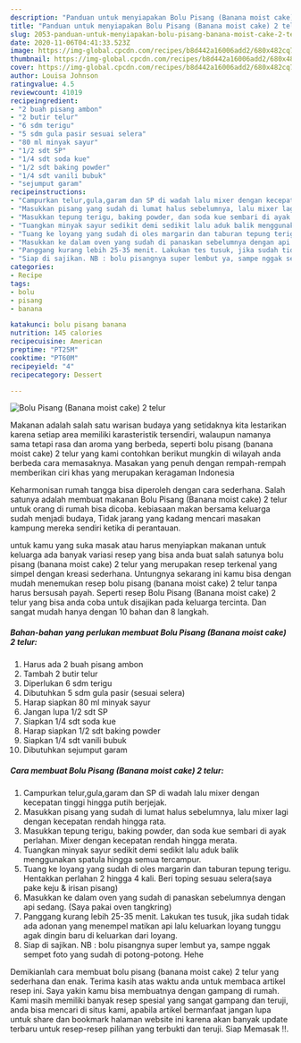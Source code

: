 ```yaml
---
description: "Panduan untuk menyiapakan Bolu Pisang (Banana moist cake) 2 telur Sempurna"
title: "Panduan untuk menyiapakan Bolu Pisang (Banana moist cake) 2 telur Sempurna"
slug: 2053-panduan-untuk-menyiapakan-bolu-pisang-banana-moist-cake-2-telur-sempurna
date: 2020-11-06T04:41:33.523Z
image: https://img-global.cpcdn.com/recipes/b8d442a16006add2/680x482cq70/bolu-pisang-banana-moist-cake-2-telur-foto-resep-utama.jpg
thumbnail: https://img-global.cpcdn.com/recipes/b8d442a16006add2/680x482cq70/bolu-pisang-banana-moist-cake-2-telur-foto-resep-utama.jpg
cover: https://img-global.cpcdn.com/recipes/b8d442a16006add2/680x482cq70/bolu-pisang-banana-moist-cake-2-telur-foto-resep-utama.jpg
author: Louisa Johnson
ratingvalue: 4.5
reviewcount: 41019
recipeingredient:
- "2 buah pisang ambon"
- "2 butir telur"
- "6 sdm terigu"
- "5 sdm gula pasir sesuai selera"
- "80 ml minyak sayur"
- "1/2 sdt SP"
- "1/4 sdt soda kue"
- "1/2 sdt baking powder"
- "1/4 sdt vanili bubuk"
- "sejumput garam"
recipeinstructions:
- "Campurkan telur,gula,garam dan SP di wadah lalu mixer dengan kecepatan tinggi hingga putih berjejak."
- "Masukkan pisang yang sudah di lumat halus sebelumnya, lalu mixer lagi dengan kecepatan rendah hingga rata."
- "Masukkan tepung terigu, baking powder, dan soda kue sembari di ayak perlahan. Mixer dengan kecepatan rendah hingga merata."
- "Tuangkan minyak sayur sedikit demi sedikit lalu aduk balik menggunakan spatula hingga semua tercampur."
- "Tuang ke loyang yang sudah di oles margarin dan taburan tepung terigu. Hentakkan perlahan 2 hingga 4 kali. Beri toping sesuau selera(saya pake keju &amp; irisan pisang)"
- "Masukkan ke dalam oven yang sudah di panaskan sebelumnya dengan api sedang. (Saya pakai oven tangkring)"
- "Panggang kurang lebih 25-35 menit. Lakukan tes tusuk, jika sudah tidak ada adonan yang menempel matikan api lalu keluarkan loyang tunggu agak dingin baru di keluarkan dari loyang."
- "Siap di sajikan. NB : bolu pisangnya super lembut ya, sampe nggak sempet foto yang sudah di potong-potong. Hehe"
categories:
- Recipe
tags:
- bolu
- pisang
- banana

katakunci: bolu pisang banana 
nutrition: 145 calories
recipecuisine: American
preptime: "PT25M"
cooktime: "PT60M"
recipeyield: "4"
recipecategory: Dessert

---
```



![Bolu Pisang (Banana moist cake) 2 telur](https://img-global.cpcdn.com/recipes/b8d442a16006add2/680x482cq70/bolu-pisang-banana-moist-cake-2-telur-foto-resep-utama.jpg)

Makanan adalah salah satu warisan budaya yang setidaknya kita lestarikan karena setiap area memiliki karasteristik tersendiri, walaupun namanya sama tetapi rasa dan aroma yang berbeda, seperti bolu pisang (banana moist cake) 2 telur yang kami contohkan berikut mungkin di wilayah anda berbeda cara memasaknya. Masakan yang penuh dengan rempah-rempah memberikan ciri khas yang merupakan keragaman Indonesia

Keharmonisan rumah tangga bisa diperoleh dengan cara sederhana. Salah satunya adalah membuat makanan Bolu Pisang (Banana moist cake) 2 telur untuk orang di rumah bisa dicoba. kebiasaan makan bersama keluarga sudah menjadi budaya, Tidak jarang yang kadang mencari masakan kampung mereka sendiri ketika di perantauan.



untuk kamu yang suka masak atau harus menyiapkan makanan untuk keluarga ada banyak variasi resep yang bisa anda buat salah satunya bolu pisang (banana moist cake) 2 telur yang merupakan resep terkenal yang simpel dengan kreasi sederhana. Untungnya sekarang ini kamu bisa dengan mudah menemukan resep bolu pisang (banana moist cake) 2 telur tanpa harus bersusah payah.
Seperti resep Bolu Pisang (Banana moist cake) 2 telur yang bisa anda coba untuk disajikan pada keluarga tercinta. Dan sangat mudah hanya dengan 10 bahan dan 8 langkah.


<!--inarticleads1-->

##### Bahan-bahan yang perlukan membuat Bolu Pisang (Banana moist cake) 2 telur:

1. Harus ada 2 buah pisang ambon
1. Tambah 2 butir telur
1. Diperlukan 6 sdm terigu
1. Dibutuhkan 5 sdm gula pasir (sesuai selera)
1. Harap siapkan 80 ml minyak sayur
1. Jangan lupa 1/2 sdt SP
1. Siapkan 1/4 sdt soda kue
1. Harap siapkan 1/2 sdt baking powder
1. Siapkan 1/4 sdt vanili bubuk
1. Dibutuhkan sejumput garam




<!--inarticleads2-->

##### Cara membuat  Bolu Pisang (Banana moist cake) 2 telur:

1. Campurkan telur,gula,garam dan SP di wadah lalu mixer dengan kecepatan tinggi hingga putih berjejak.
1. Masukkan pisang yang sudah di lumat halus sebelumnya, lalu mixer lagi dengan kecepatan rendah hingga rata.
1. Masukkan tepung terigu, baking powder, dan soda kue sembari di ayak perlahan. Mixer dengan kecepatan rendah hingga merata.
1. Tuangkan minyak sayur sedikit demi sedikit lalu aduk balik menggunakan spatula hingga semua tercampur.
1. Tuang ke loyang yang sudah di oles margarin dan taburan tepung terigu. Hentakkan perlahan 2 hingga 4 kali. Beri toping sesuau selera(saya pake keju &amp; irisan pisang)
1. Masukkan ke dalam oven yang sudah di panaskan sebelumnya dengan api sedang. (Saya pakai oven tangkring)
1. Panggang kurang lebih 25-35 menit. Lakukan tes tusuk, jika sudah tidak ada adonan yang menempel matikan api lalu keluarkan loyang tunggu agak dingin baru di keluarkan dari loyang.
1. Siap di sajikan. NB : bolu pisangnya super lembut ya, sampe nggak sempet foto yang sudah di potong-potong. Hehe




Demikianlah cara membuat bolu pisang (banana moist cake) 2 telur yang sederhana dan enak. Terima kasih atas waktu anda untuk membaca artikel resep ini. Saya yakin kamu bisa membuatnya dengan gampang di rumah. Kami masih memiliki banyak resep spesial yang sangat gampang dan teruji, anda bisa mencari di situs kami, apabila artikel bermanfaat jangan lupa untuk share dan bookmark halaman website ini karena akan banyak update terbaru untuk resep-resep pilihan yang terbukti dan teruji. Siap Memasak !!. 
